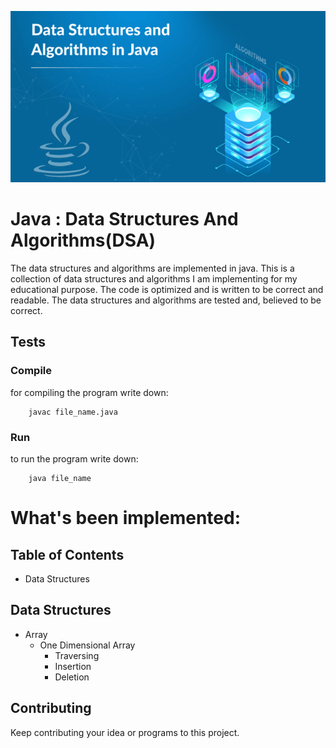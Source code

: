 <p align="center"><img src="pictures/DSA.png"></p>

# Java : Data Structures And Algorithms(DSA)
The data structures and algorithms are implemented in java.
This is a collection of data structures and algorithms I am implementing for my educational purpose. The code is optimized and is written to be correct and readable. The data structures and algorithms are tested and, believed to be correct.

## Tests

### Compile
for compiling the program write down:
```
	javac file_name.java
```

### Run
to run the program write down:
```
	java file_name
```

# What's been implemented:

## Table of Contents

- Data Structures

## Data Structures

- Array
	- One Dimensional Array
		- Traversing
		- Insertion
		- Deletion

## Contributing
Keep contributing your idea or programs to this project.
